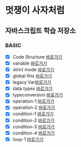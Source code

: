 # 멋쟁이 사자처럼

## 자바스크립트 학습 저장소

### BASIC

- [x] Code Structure [바로가기](https://github.com/jio-ping/core-javascript/blob/01.core/client/chapter/core/01.codeStructure.js)
- [x] variable [바로가기](https://github.com/jio-ping/core-javascript/blob/01.core/client/chapter/core/02.variables.js)
- [x] strict mode [바로가기](https://github.com/jio-ping/core-javascript/blob/01.core/client/chapter/core/03.strictmode.js)
- [x] global this [바로가기](https://github.com/jio-ping/core-javascript/blob/01.core/client/chapter/core/04.globalThis.js)
- [x] legacy Var[바로가기](https://github.com/jio-ping/core-javascript/blob/01.core/client/chapter/core/05.legacyVar.js)
- [x] data types [바로가기](https://github.com/jio-ping/core-javascript/blob/01.core/client/chapter/core/06.dataTypes.js)
- [x] typeconversion [바로가기](https://github.com/jio-ping/core-javascript/blob/01.core/client/chapter/core/07.typeConversion.js)
- [x] operation-1 [바로가기](https://github.com/jio-ping/core-javascript/blob/01.core/client/chapter/core/08-1.operation.js)
- [x] operation-2 [바로가기](https://github.com/jio-ping/core-javascript/blob/01.core/client/chapter/core/08-2.operation.js)
- [x] condition-1 [바로가기](https://github.com/jio-ping/core-javascript/blob/01.core/client/chapter/core/09-1.condition.js)
- [x] condition-2 [바로가기](https://github.com/jio-ping/core-javascript/blob/01.core/client/chapter/core/09-2.condition.js)
- [x] condition-3 [바로가기](https://github.com/jio-ping/core-javascript/blob/01.core/client/chapter/core/09-3.condition.js)
- [x] condition-4 [바로가기](https://github.com/jio-ping/core-javascript/blob/01.core/client/chapter/core/09-4.condition.js)
- [x] loop-1 [바로가기](https://github.com/jio-ping/core-javascript/blob/01.core/client/chapter/core/10-1.loop.js)
